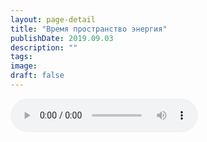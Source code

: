 ```yaml
---
layout: page-detail
title: "Время пространство энергия"
publishDate: 2019.09.03
description: ""
tags:
image:
draft: false
---
```


<audio title="2019.09.03 - Время пространство энергия.mp3" src="https://filer-api.advayta.org/v1.0/public/files/73692" controls=""></audio>

  
